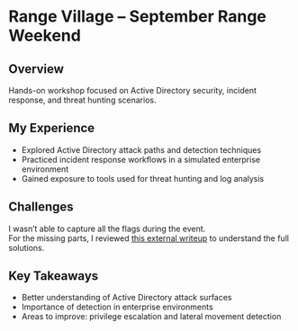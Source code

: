 # Range Village – September Range Weekend

## Overview  
Hands-on workshop focused on Active Directory security, incident response, and threat hunting scenarios.  

## My Experience  
- Explored Active Directory attack paths and detection techniques  
- Practiced incident response workflows in a simulated enterprise environment  
- Gained exposure to tools used for threat hunting and log analysis  

## Challenges  
I wasn’t able to capture all the flags during the event.  
For the missing parts, I reviewed [this external writeup](https://blog.async.sg/rv-sept) to understand the full solutions.  

## Key Takeaways  
- Better understanding of Active Directory attack surfaces  
- Importance of detection in enterprise environments  
- Areas to improve: privilege escalation and lateral movement detection  
